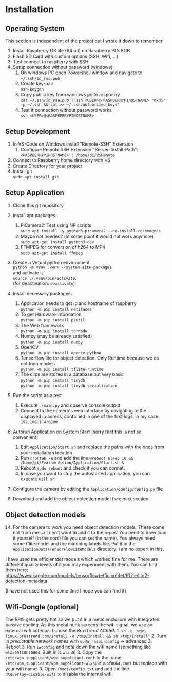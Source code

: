# Installation

## Operating System

This section is independent of the project but I wrote it down to remember
1. Install Raspberry OS lite (64 bit) on Raspberry PI 5 8GB
2. Flash SD Card with custom options (SSH, Wifi, ...)
3. Test connect to raspberry with SSH
4. Setup connection without password (windows)
    1. On windows PC open Powershell window and navigate to \
    `~/.ssh/id_rsa.pub`
    2. Create key-pair \
    `ssh-keygen`
    3. Copy public key from windows pc to raspberry \
    `cat ~/.ssh/id_rsa.pub | ssh <USER>@<RASPBERRYPIHOSTNAME> "mkdir -p ~/.ssh && cat >> ~/.ssh/authorized_keys"`
    4. Test if connection without password works \
    `ssh <USER>@<RASPBERRYPIHOSTNAME>`

## Setup Development

1. In VS-Code on Windows install "Remote-SSH" Extension
    1. Configure Remote SSH Extension "Server-Install-Path": \
    `<RASPBERRYPIHOSTNAME> | /home/pi/VSRemote`
6. Connect to Raspberry home directory with VS
7. Create Directory for your project
8. Install git \
`sudo apt install git`

## Setup Application

1. Clone this git repository
9. Install apt packages
    1. PiCamera2: Test using NP scripts \
    `sudo apt install -y python3-picamera2 --no-install-recommends`
    2. Maybe not needed? (at some point it would not work anymore) \
    `sudo apt-get install python3-dev`
    3. FFMPEG for conversion of h264 to MP4\
    `sudo apt-get install ffmpeg`
10. Create a Virtual python environment \
`python -m venv .venv --system-site-packages`\
and activate it \
`source ./.venv/bin/activate`.\
 (for deactivation: `deactivate`)
11. Install necessary packages:
    1. Application needs to get ip and hostname of raspberry\
    `python -m pip install netifaces`
    2. To get Hardware information\
    `python -m pip install psutil`
    3. The Web framework\
    `python -m pip install tornado`
    4. Numpy (may be already satisfied)\
    `python -m pip install numpy`
    5. OpenCV\
    `python -m pip install opencv-python`
    6. Tensorflow lite for object detection. Only Runtime because we do not train models\
    `python -m pip install tflite-runtime`
    7. The clips are stored in a database but very basic\
    `python -m pip install tinydb`\
    `python -m pip install tinydb-serialization`

12. Run the script as a test
    1. Execute `./main.py` and observe console output
    2. Connect to the camera's web interface by navigating to the displayed ip adress, contained in one of the first logs. in my case: `192.168.1.4:8000`

13. Autorun Application on System Start (sorry that this is not so convenient)
    1. Edit `Application/Start.sh` and replace the paths with the ones from your installation location
    2. Run `crontab -e` and add the line `@reboot sleep 10 && /home/pi/FeatherVision/Application/Start.sh &`
    3. Reboot `sudo reboot` and check if you can connet.
    4. In case you want to stop the autostarted application, you can execute `Kill.sh`

13. Configure the camera by editing the `Application/Config/Config.py` file

14. Download and add the object detection model (see next section

## Object detection models

14. For the camera to work you need object detection models. These come not from me so I don't want to add it to the repos. You need to download it yourself (in the confi file you can set the name). You always need some tflite model and the matching labels file. Put it in the `ApplicationData\TensorFlowLiteModels` directory. 
I am no expert in this. 

I have used the efficientdet models which worked fine for me. There are different quality levels of it you may experiment with them. You can find them here:
https://www.kaggle.com/models/tensorflow/efficientdet/tfLite/lite2-detection-metadata

(I have not used this for some time I hope you can find it)




## Wifi-Dongle (optional)

The RPI5 gets pretty hot so we put it in a metal enclosure with integrated passive cooling. As this metal hunk screens the wifi signal, we use an external wifi antenna. I chose the *BrosTrend AC650*.
    1. `sh -c 'wget linux.brostrend.com/install -O /tmp/install && sh /tmp/install'`
    2. Turn in *predictable network names* with `sudo raspi-config` -> advanced
    3. Reboot
    3. Run `iwconfig` and note down the wifi name (something like `wlxa09f10bf0064`. Built in is `wlan0`)
    3. Copy the `/etc/wpa_supplicant/wpa_supplicant.conf` to the name `/etc/wpa_supplicant/wpa_supplicant-wlxa09f10bf0064.conf` but replace with your wifi name.
    3. Open `/boot/config.txt` and add the line `dtoverlay=disable-wifi` to disable the internal wifi

